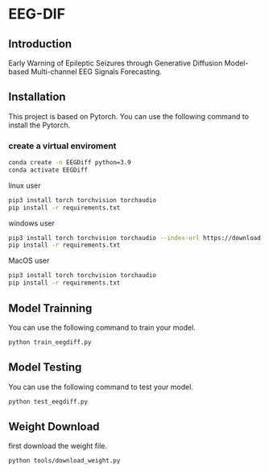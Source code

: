 # EEG-DIF

## Introduction
Early Warning of Epileptic Seizures through Generative Diffusion Model-based Multi-channel EEG Signals Forecasting.

## Installation
This project is based on Pytorch.
You can use the following command to install the Pytorch.

### create a virtual enviroment
```bash
conda create -n EEGDiff python=3.9
conda activate EEGDiff
```

linux user
```bash
pip3 install torch torchvision torchaudio
pip install -r requirements.txt
```

windows user
```bash
pip3 install torch torchvision torchaudio --index-url https://download.pytorch.org/whl/cu117
pip install -r requirements.txt
```

MacOS user
```bash
pip3 install torch torchvision torchaudio
pip install -r requirements.txt
```

## Model Trainning
You can use the following command to train your model.
```bash
python train_eegdiff.py
```

## Model Testing
You can use the following command to test your model.
```bash
python test_eegdiff.py
```


## Weight Download
first download the weight file.
```bash
python tools/download_weight.py
```
